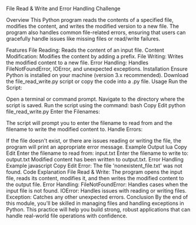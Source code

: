 File Read & Write and Error Handling Challenge


Overview
This Python program reads the contents of a specified file, modifies the content, and writes the modified version to a new file. The program also handles common file-related errors, ensuring that users can gracefully handle issues like missing files or read/write failures.

Features
File Reading: Reads the content of an input file.
Content Modification: Modifies the content by adding a prefix.
File Writing: Writes the modified content to a new file.
Error Handling: Handles FileNotFoundError, IOError, and unexpected exceptions.
Installation
Ensure Python is installed on your machine (version 3.x recommended).
Download the file_read_write.py script or copy the code into a .py file.
Usage
Run the Script:

Open a terminal or command prompt.
Navigate to the directory where the script is saved.
Run the script using the command:
bash
Copy
Edit
python file_read_write.py
Enter the Filenames:

The script will prompt you to enter the filename to read from and the filename to write the modified content to.
Handle Errors:

If the file doesn't exist, or there are issues reading or writing the file, the program will print an appropriate error message.
Example Output
lua
Copy
Edit
Enter the filename to read from: input.txt
Enter the filename to write to: output.txt
Modified content has been written to output.txt.
Error Handling Example
javascript
Copy
Edit
Error: The file 'nonexistent_file.txt' was not found.
Code Explanation
File Read & Write:
The program opens the input file, reads its content, modifies it, and then writes the modified content to the output file.
Error Handling:
FileNotFoundError: Handles cases when the input file is not found.
IOError: Handles issues with reading or writing files.
Exception: Catches any other unexpected errors.
Conclusion
By the end of this module, you'll be skilled in managing files and handling exceptions in Python. This practice will help you build strong, robust applications that can handle real-world file operations with confidence.

